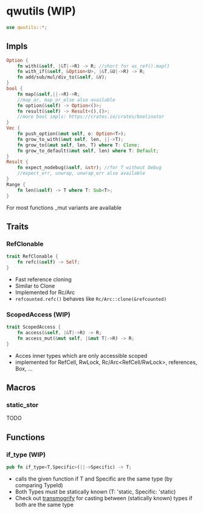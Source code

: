 # qwutils (WIP)  
```rust
use qwutils::*;
```

## Impls
```rust
Option {
    fn with(&self, |&T|->R) -> R; //short for as_ref().map()
    fn with_if(&self, &Option<U>, |&T,&U|->R) -> R;
    fn add/sub/mul/div_to(&self, &V);
}
bool {
    fn map(&self,||->R)->R;
    //map_or, map_or_else also available
    fn option(&self) -> Option<()>;
    fn result(&self) -> Result<(),()>;
    //more bool impls: https://crates.io/crates/boolinator
}
Vec {
    fn push_option(&mut self, o: Option<T>);
    fn grow_to_with(&mut self, len, ||->T);
    fn grow_to(&mut self, len, T) where T: Clone;
    fn grow_to_default(&mut self, len) where T: Default;
}
Result {
    fn expect_nodebug(&self, &str); //for T without Debug
    //expect_err, unwrap, unwrap_err also available
}
Range {
    fn len(&self) -> T where T: Sub<T>;
}
```
For most functions _mut variants are available

## Traits 

### RefClonable  
```rust
trait RefClonable {
    fn refc(&self) -> Self;
}
```

- Fast reference cloning
- Similar to Clone
- Implemented for Rc/Arc
- ```refcounted.refc()``` behaves like ```Rc/Arc::clone(&refcounted)```

### ScopedAccess (WIP)
```rust
trait ScopedAccess {
    fn access(&self, |&T|->R) -> R;
    fn access_mut(&mut self, |&mut T|->R) -> R;
}
```

- Acces inner types which are only accessible scoped
- implemented for RefCell, RwLock, Rc/Arc<RefCell/RwLock>, references, Box, ...

## Macros

### static_stor

TODO

## Functions

### if_type (WIP)
```rust
pub fn if_type<T,Specific>(||->Specific) -> T;
```
- calls the given function if T and Specific are the same type (by comparing TypeId)
- Both Types must be statically known (T: 'static, Specific: 'static)
- Check out [transmogrify](https://github.com/sagebind/transmogrify) for casting between (statically known) types if both are the same type